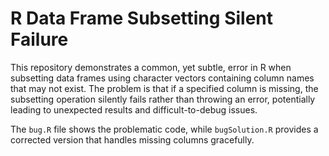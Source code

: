 # R Data Frame Subsetting Silent Failure

This repository demonstrates a common, yet subtle, error in R when subsetting data frames using character vectors containing column names that may not exist.  The problem is that if a specified column is missing, the subsetting operation silently fails rather than throwing an error, potentially leading to unexpected results and difficult-to-debug issues.

The `bug.R` file shows the problematic code, while `bugSolution.R` provides a corrected version that handles missing columns gracefully.